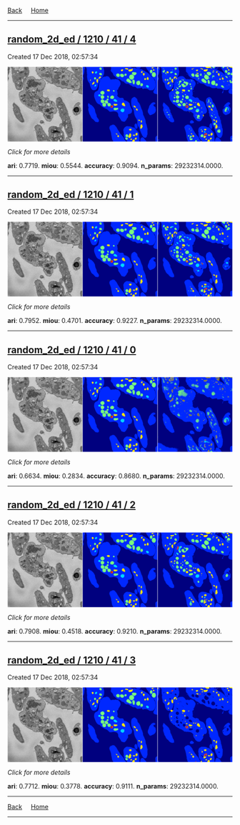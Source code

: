 
[Back](..)&nbsp;&nbsp;&nbsp;&nbsp;&nbsp;[Home](https://leapmanlab.github.io/snapshots)

---

<div class="summary"><a href="4"><h2>random_2d_ed / 1210 / 41 / 4</h2></a><p>Created 17 Dec 2018, 02:57:34
</p><a href="4"><img src="4/media/summary.png" align="center"></a><p>
<i>Click for more details</i>
</p></div>

**ari**: 0.7719. **miou**: 0.5544. **accuracy**: 0.9094. **n_params**: 29232314.0000. 

---

<div class="summary"><a href="1"><h2>random_2d_ed / 1210 / 41 / 1</h2></a><p>Created 17 Dec 2018, 02:57:34
</p><a href="1"><img src="1/media/summary.png" align="center"></a><p>
<i>Click for more details</i>
</p></div>

**ari**: 0.7952. **miou**: 0.4701. **accuracy**: 0.9227. **n_params**: 29232314.0000. 

---

<div class="summary"><a href="0"><h2>random_2d_ed / 1210 / 41 / 0</h2></a><p>Created 17 Dec 2018, 02:57:34
</p><a href="0"><img src="0/media/summary.png" align="center"></a><p>
<i>Click for more details</i>
</p></div>

**ari**: 0.6634. **miou**: 0.2834. **accuracy**: 0.8680. **n_params**: 29232314.0000. 

---

<div class="summary"><a href="2"><h2>random_2d_ed / 1210 / 41 / 2</h2></a><p>Created 17 Dec 2018, 02:57:34
</p><a href="2"><img src="2/media/summary.png" align="center"></a><p>
<i>Click for more details</i>
</p></div>

**ari**: 0.7908. **miou**: 0.4518. **accuracy**: 0.9210. **n_params**: 29232314.0000. 

---

<div class="summary"><a href="3"><h2>random_2d_ed / 1210 / 41 / 3</h2></a><p>Created 17 Dec 2018, 02:57:34
</p><a href="3"><img src="3/media/summary.png" align="center"></a><p>
<i>Click for more details</i>
</p></div>

**ari**: 0.7712. **miou**: 0.3778. **accuracy**: 0.9111. **n_params**: 29232314.0000. 

---

[Back](..)&nbsp;&nbsp;&nbsp;&nbsp;&nbsp;[Home](https://leapmanlab.github.io/snapshots)

---